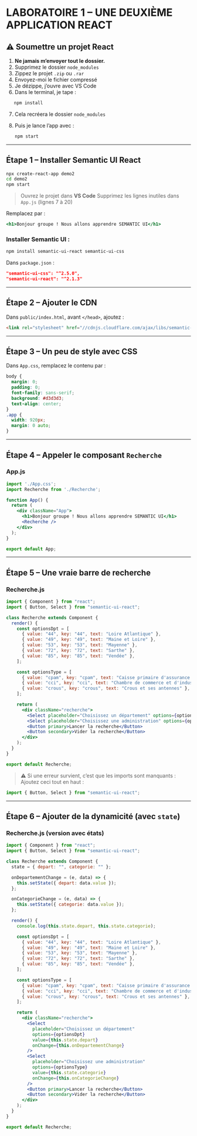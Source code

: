 # LABORATOIRE 1 – UNE DEUXIÈME APPLICATION REACT

## ⚠️ Soumettre un projet React

1. **Ne jamais m’envoyer tout le dossier.**
2. Supprimez le dossier `node_modules`
3. Zippez le projet `.zip` ou `.rar`
4. Envoyez-moi le fichier compressé
5. Je dézippe, j’ouvre avec VS Code
6. Dans le terminal, je tape :

```bash
   npm install
````

7. Cela recréera le dossier `node_modules`
8. Puis je lance l’app avec :

   ```bash
   npm start
   ```

---

## Étape 1 – Installer Semantic UI React

```bash
npx create-react-app demo2
cd demo2
npm start
```

> Ouvrez le projet dans **VS Code**
> Supprimez les lignes inutiles dans `App.js` (lignes 7 à 20)

Remplacez par :

```jsx
<h1>Bonjour groupe ! Nous allons apprendre SEMANTIC UI</h1>
```

### Installer Semantic UI :

```bash
npm install semantic-ui-react semantic-ui-css
```

Dans `package.json` :

```json
"semantic-ui-css": "^2.5.0",
"semantic-ui-react": "^2.1.3"
```

---

## Étape 2 – Ajouter le CDN

Dans `public/index.html`, avant `</head>`, ajoutez :

```html
<link rel="stylesheet" href="//cdnjs.cloudflare.com/ajax/libs/semantic-ui/2.3.1/semantic.min.css" />
```

---

## Étape 3 – Un peu de style avec CSS

Dans `App.css`, remplacez le contenu par :

```css
body {
  margin: 0;
  padding: 0;
  font-family: sans-serif;
  background: #d3d3d3;
  text-align: center;
}
.app {
  width: 920px;
  margin: 0 auto;
}
```

---

## Étape 4 – Appeler le composant `Recherche`

### App.js

```jsx
import './App.css';
import Recherche from './Recherche';

function App() {
  return (
    <div className="App">
      <h1>Bonjour groupe ! Nous allons apprendre SEMANTIC UI</h1>
      <Recherche />
    </div>
  );
}

export default App;
```

---

## Étape 5 – Une vraie barre de recherche

### Recherche.js

```jsx
import { Component } from "react";
import { Button, Select } from "semantic-ui-react";

class Recherche extends Component {
  render() {
    const optionsDpt = [
      { value: "44", key: "44", text: "Loire Atlantique" },
      { value: "49", key: "49", text: "Maine et Loire" },
      { value: "53", key: "53", text: "Mayenne" },
      { value: "72", key: "72", text: "Sarthe" },
      { value: "85", key: "85", text: "Vendée" },
    ];

    const optionsType = [
      { value: "cpam", key: "cpam", text: "Caisse primaire d'assurance maladie" },
      { value: "cci", key: "cci", text: "Chambre de commerce et d'industrie" },
      { value: "crous", key: "crous", text: "Crous et ses antennes" },
    ];

    return (
      <div className="recherche">
        <Select placeholder="Choisissez un département" options={optionsDpt} />
        <Select placeholder="Choisissez une administration" options={optionsType} />
        <Button primary>Lancer la recherche</Button>
        <Button secondary>Vider la recherche</Button>
      </div>
    );
  }
}

export default Recherche;
```

> ⚠️ Si une erreur survient, c’est que les imports sont manquants :
> Ajoutez ceci tout en haut :

```jsx
import { Button, Select } from "semantic-ui-react";
```

---

## Étape 6 – Ajouter de la dynamicité (avec `state`)

### Recherche.js (version avec états)

```jsx
import { Component } from "react";
import { Button, Select } from "semantic-ui-react";

class Recherche extends Component {
  state = { depart: "", categorie: "" };

  onDepartementChange = (e, data) => {
    this.setState({ depart: data.value });
  };

  onCategorieChange = (e, data) => {
    this.setState({ categorie: data.value });
  };

  render() {
    console.log(this.state.depart, this.state.categorie);

    const optionsDpt = [
      { value: "44", key: "44", text: "Loire Atlantique" },
      { value: "49", key: "49", text: "Maine et Loire" },
      { value: "53", key: "53", text: "Mayenne" },
      { value: "72", key: "72", text: "Sarthe" },
      { value: "85", key: "85", text: "Vendée" },
    ];

    const optionsType = [
      { value: "cpam", key: "cpam", text: "Caisse primaire d'assurance maladie" },
      { value: "cci", key: "cci", text: "Chambre de commerce et d'industrie" },
      { value: "crous", key: "crous", text: "Crous et ses antennes" },
    ];

    return (
      <div className="recherche">
        <Select
          placeholder="Choisissez un département"
          options={optionsDpt}
          value={this.state.depart}
          onChange={this.onDepartementChange}
        />
        <Select
          placeholder="Choisissez une administration"
          options={optionsType}
          value={this.state.categorie}
          onChange={this.onCategorieChange}
        />
        <Button primary>Lancer la recherche</Button>
        <Button secondary>Vider la recherche</Button>
      </div>
    );
  }
}

export default Recherche;
```
